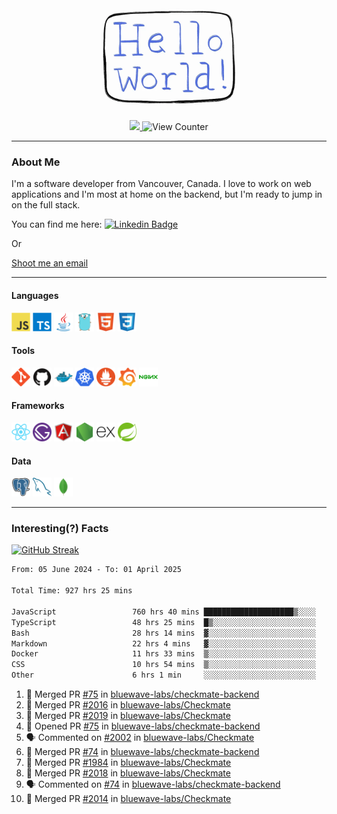<div align="center">
    <img src="./img/hello_world.webp" height="200px" width="">
    <div>
        <a href="https://www.linkedin.com/in/ajhollid">
            <img src="https://img.shields.io/badge/LinkedIn-blue"/>
        </a>
        <img src="https://komarev.com/ghpvc/?username=ajhollid&color=yellow" alt="View Counter">
    </div>
</div>

---

### About Me

I'm a software developer from Vancouver, Canada. I love to work on web applications and I'm most at home on the backend, but I'm ready to jump in on the full stack.

You can find me here: [![Linkedin Badge](https://img.shields.io/badge/-ajhollid-blue?style=flat&logo=Linkedin&logoColor=white)](https://www.linkedin.com/in/ajhollid)

Or

[Shoot me an email](mailto:ajhollid@gmail.com)

---

#### Languages

<div>
    <img src="./img/devicons/javascript-original.svg" width=30 height=30 alt="JavaScript">
    <img src="/img/devicons/typescript-original.svg" width=30 height=30 alt="TypeScript">
    <img src="./img/devicons/java-original.svg" width=30 height=30 alt="Java">
    <img src="./img/devicons/go-original.svg" width=30 height=30 alt="Golang">
    <img src="./img/devicons/html5-original.svg" width=30 height=30 alt="HTML 5">
    <img src="./img/devicons/css3-original.svg" width=30 height=30 alt="CSS 3">
</div>

#### Tools

<div>
    <img src="./img/devicons/git-original.svg" width=30 height=30 alt="Git">
    <img src="./img/devicons/github-original.svg" width=30 height=30 alt="Github">
    <img src="./img/devicons/docker-original.svg" width=30 
    height=30 alt="Docker">
    <img src="./img/devicons/kubernetes-original.svg" width=30 height=30 alt="K8">
    <img src="./img/devicons/prometheus-original.svg" width=30 height=30 alt="Prometheus">
    <img src="./img/devicons/grafana-original.svg" width=30 height=30 alt="Grafana">
    <img src="./img/devicons/nginx-original.svg" width=30 height=30 alt="Nginx">
</div>

#### Frameworks

<div>
    <img src="./img/devicons/react-original.svg" width=30 height=30 alt="React">
    <img src="./img/devicons/gatsby-original.svg" width=30 height=30 alt="Gatsby">
    <img src="./img/devicons/angularjs-original.svg" width=30 height=30 alt="AngularJS">
    <img src="./img/devicons/nodejs-original.svg" width=30 height=30 alt="NodeJS">
    <img src="./img/devicons/express-original.svg" width=30 height=30 alt="Express">
    <img src="./img/devicons/spring-original.svg" width=30 height=30 alt="Spring">
</div>

#### Data

<div>
    <img src="./img/devicons/postgresql-original.svg" width=30 height=30 alt="Postgresql">
    <img src="./img/devicons/mysql-original.svg" width=30 height=30 alt="Mysql">
    <img src="./img/devicons/mongodb-original.svg" width=30 height=30 alt="MongoDB">
</div>

---

### Interesting(?) Facts

[![GitHub Streak](http://github-readme-streak-stats.herokuapp.com?user=ajhollid)](https://git.io/streak-stats)

 <!--START_SECTION:waka-->

```txt
From: 05 June 2024 - To: 01 April 2025

Total Time: 927 hrs 25 mins

JavaScript                 760 hrs 40 mins ████████████████████▒░░░░   81.49 %
TypeScript                 48 hrs 25 mins  █▒░░░░░░░░░░░░░░░░░░░░░░░   05.19 %
Bash                       28 hrs 14 mins  ▓░░░░░░░░░░░░░░░░░░░░░░░░   03.03 %
Markdown                   22 hrs 4 mins   ▓░░░░░░░░░░░░░░░░░░░░░░░░   02.37 %
Docker                     11 hrs 33 mins  ▒░░░░░░░░░░░░░░░░░░░░░░░░   01.24 %
CSS                        10 hrs 54 mins  ▒░░░░░░░░░░░░░░░░░░░░░░░░   01.17 %
Other                      6 hrs 1 min     ░░░░░░░░░░░░░░░░░░░░░░░░░   00.64 %
```

<!--END_SECTION:waka-->


<!--START_SECTION:activity-->
1. 🎉 Merged PR [#75](https://github.com/bluewave-labs/checkmate-backend/pull/75) in [bluewave-labs/checkmate-backend](https://github.com/bluewave-labs/checkmate-backend)
2. 🎉 Merged PR [#2016](https://github.com/bluewave-labs/Checkmate/pull/2016) in [bluewave-labs/Checkmate](https://github.com/bluewave-labs/Checkmate)
3. 🎉 Merged PR [#2019](https://github.com/bluewave-labs/Checkmate/pull/2019) in [bluewave-labs/Checkmate](https://github.com/bluewave-labs/Checkmate)
4. 💪 Opened PR [#75](https://github.com/bluewave-labs/checkmate-backend/pull/75) in [bluewave-labs/checkmate-backend](https://github.com/bluewave-labs/checkmate-backend)
5. 🗣 Commented on [#2002](https://github.com/bluewave-labs/Checkmate/issues/2002#issuecomment-2767036992) in [bluewave-labs/Checkmate](https://github.com/bluewave-labs/Checkmate)
6. 🎉 Merged PR [#74](https://github.com/bluewave-labs/checkmate-backend/pull/74) in [bluewave-labs/checkmate-backend](https://github.com/bluewave-labs/checkmate-backend)
7. 🎉 Merged PR [#1984](https://github.com/bluewave-labs/Checkmate/pull/1984) in [bluewave-labs/Checkmate](https://github.com/bluewave-labs/Checkmate)
8. 🎉 Merged PR [#2018](https://github.com/bluewave-labs/Checkmate/pull/2018) in [bluewave-labs/Checkmate](https://github.com/bluewave-labs/Checkmate)
9. 🗣 Commented on [#74](https://github.com/bluewave-labs/checkmate-backend/pull/74#issuecomment-2764233593) in [bluewave-labs/checkmate-backend](https://github.com/bluewave-labs/checkmate-backend)
10. 🎉 Merged PR [#2014](https://github.com/bluewave-labs/Checkmate/pull/2014) in [bluewave-labs/Checkmate](https://github.com/bluewave-labs/Checkmate)
<!--END_SECTION:activity-->
